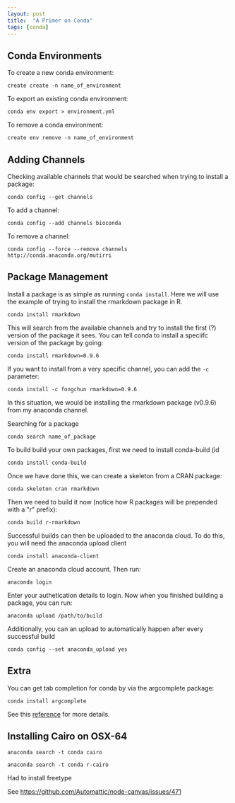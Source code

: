 ```yaml
---
layout: post
title:  "A Primer on Conda"
tags: [conda]
---
```


## Conda Environments

To create a new conda environment:

~~~
create create -n name_of_environment
~~~

To export an existing conda environment:

~~~
conda env export > environment.yml
~~~

To remove a conda environment:

~~~
create env remove -n name_of_environment
~~~

## Adding Channels

Checking available channels that would be searched when trying to install a package:

~~~
conda config --get channels
~~~

To add a channel:

~~~
conda config --add channels bioconda
~~~

To remove a channel:

~~~
conda config --force --remove channels http://conda.anaconda.org/mutirri
~~~

## Package Management

Install a package is as simple as running `conda install`. Here we will use the example of trying to install the rmarkdown package in R.

~~~
conda install rmarkdown
~~~

This will search from the available channels and try to install the first (?) version of the package it sees. You can tell conda to install a speciifc version of the package by going:

~~~
conda install rmarkdown=0.9.6
~~~

If you want to install from a very specific channel, you can add the `-c` parameter:

~~~
conda install -c fongchun rmarkdown=0.9.6
~~~

In this situation, we would be installing the rmarkdown package (v0.9.6) from my anaconda channel.

Searching for a package

~~~
conda search name_of_package
~~~

To build build your own packages, first we need to install conda-build (id

~~~
conda install conda-build
~~~

Once we have done this, we can create a skeleton from a CRAN package:

~~~
conda skeleton cran rmarkdown
~~~

Then we need to build it now (notice how R packages will be prepended with a "r" prefix):

~~~
conda build r-rmarkdown
~~~~~~

Successful builds can then be uploaded to the anaconda cloud. To do this, you will need the anaconda upload client

~~~
conda install anaconda-client
~~~

Create an anaconda cloud account. Then run:

~~~
anaconda login
~~~

Enter your authetication details to login. Now when you finished building a package, you can run:

~~~
anaconda upload /path/to/build
~~~

Additionally, you can an upload to automatically happen after every successful build

~~~
conda config --set anaconda_upload yes
~~~

## Extra

You can get tab completion for conda by via the argcomplete package:

~~~
conda install argcomplete
~~~

See this [reference](http://conda.pydata.org/docs/install/tab-completion.html) for more details.

## Installing Cairo on OSX-64

~~~
anaconda search -t conda cairo
~~~

~~~
anaconda search -t conda r-cairo
~~~

Had to install freetype

See https://github.com/Automattic/node-canvas/issues/471
